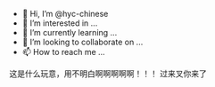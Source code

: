 - 👋 Hi, I’m @hyc-chinese
- 👀 I’m interested in ...
- 🌱 I’m currently learning ...
- 💞️ I’m looking to collaborate on ...
- 📫 How to reach me ...

<!---
hyc-chinese/hyc-chinese is a ✨ special ✨ repository because its `README.md` (this file) appears on your GitHub profile.
You can click the Preview link to take a look at your changes.
--->
这是什么玩意，用不明白啊啊啊啊啊！！！
过来叉你来了
